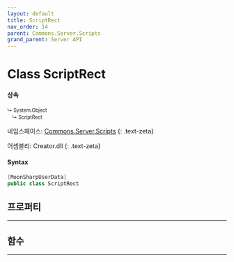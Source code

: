 ```yaml
---
layout: default
title: ScriptRect
nav_order: 14
parent: Commons.Server.Scripts
grand_parent: Server API
---
```


<!-- 아래에 문서 작성 -->

# Class ScriptRect 

<!-- new
{: .label .label-green } -->

#### 상속

<div class="code-example" markdown="1" style = "font-size:0.8em;">
↳ System.Object<br/>
　↳ ScriptRect
</div>


네임스페이스: [Commons.Server.Scripts](../)
{: .text-zeta}

어셈블리: Creator.dll
{: .text-zeta}

#### Syntax
```cs
[MoonSharpUserData]
public class ScriptRect
```

## 프로퍼티
---



## 함수
---
